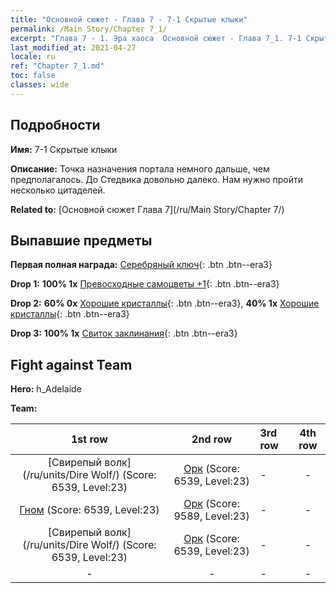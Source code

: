 ```yaml
---
title: "Основной сюжет - Глава 7 - 7-1 Скрытые клыки"
permalink: /Main Story/Chapter 7_1/
excerpt: "Глава 7 - 1. Эра хаоса  Основной сюжет - Глава 7_1. 7-1 Скрытые клыки"
last_modified_at: 2021-04-27
locale: ru
ref: "Chapter 7_1.md"
toc: false
classes: wide
---
```


## Подробности

 **Имя:** 7-1 Скрытые клыки

 **Описание:** Точка назначения портала немного дальше, чем предполагалось. До Стедвика довольно далеко. Нам нужно пройти несколько цитаделей.

 **Related to:** [Основной сюжет Глава 7](/ru/Main Story/Chapter 7/)

## Выпавшие предметы

 **Первая полная награда:** [Серебряный ключ](/ItemsRU/con_693/){: .btn .btn--era3}

 **Drop 1:** **100% 1x** [Превосходные самоцветы +1](/ItemsRU/mat_23/){: .btn .btn--era3}

 **Drop 2:** **60% 0x** [Хорошие кристаллы](/ItemsRU/mat_17/){: .btn .btn--era3}, **40% 1x** [Хорошие кристаллы](/ItemsRU/mat_17/){: .btn .btn--era3}

 **Drop 3:** **100% 1x** [Свиток заклинания](/ItemsRU/con_694/){: .btn .btn--era3}


## Fight against Team
 **Hero:** h_Adelaide

 **Team:**


  | 1st row | 2nd row | 3rd row | 4th row |
  |:----:|:----:|:----|:----:|
  | [Свирепый волк](/ru/units/Dire Wolf/) (Score: 6539, Level:23)  | [Орк](/ru/units/Orc/) (Score: 6539, Level:23)  | - | - |
  | [Гном](/ru/units/Dwarf/) (Score: 6539, Level:23)  | [Орк](/ru/units/Orc/) (Score: 9589, Level:23)  | - | - |
  | [Свирепый волк](/ru/units/Dire Wolf/) (Score: 6539, Level:23)  | [Орк](/ru/units/Orc/) (Score: 6539, Level:23)  | - | - |
  | - | - | - | - |


